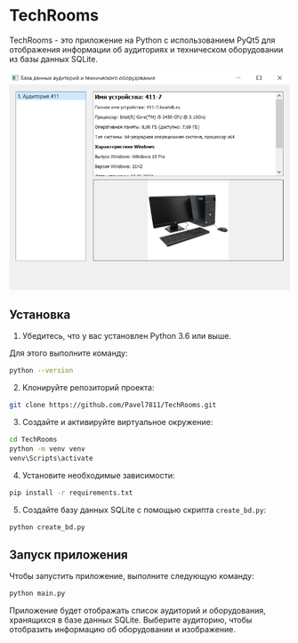 # TechRooms

TechRooms - это приложение на Python с использованием PyQt5 для отображения информации об аудиториях и техническом оборудовании из базы данных SQLite.

![Example.PNG](for%20readme%2Fimages%2FExample.PNG)  

## Установка

1. Убедитесь, что у вас установлен Python 3.6 или выше.


Для этого выполните команду:  

```bash
python --version
```  

2. Клонируйте репозиторий проекта:

```bash
git clone https://github.com/Pavel7811/TechRooms.git
```

3. Создайте и активируйте виртуальное окружение:

```bash
cd TechRooms
python -m venv venv
venv\Scripts\activate
```


4. Установите необходимые зависимости:

```bash
pip install -r requirements.txt
```

5. Создайте базу данных SQLite с помощью скрипта `create_bd.py`:

```bash
python create_bd.py
```


## Запуск приложения

Чтобы запустить приложение, выполните следующую команду:

```bash
python main.py
```

Приложение будет отображать список аудиторий и оборудования, хранящихся в базе данных SQLite. Выберите аудиторию, чтобы отобразить информацию об оборудовании и изображение.
